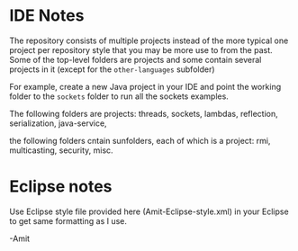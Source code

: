 IDE Notes
=========

The repository consists of multiple projects instead of the more typical one project per repository
style that you may be more use to from the past. Some of the top-level folders are projects and some
contain several projects in it (except for the `other-languages` subfolder)

For example, create a new Java project in your IDE and point the working folder to the
`sockets` folder to run all the sockets examples.

The following folders are projects: threads, sockets, lambdas, reflection, serialization, java-service,

the following folders cntain sunfolders, each of which is a project: rmi, multicasting, security,
misc.

Eclipse notes
=============
Use Eclipse style file provided here (Amit-Eclipse-style.xml) in your Eclipse to
get same formatting as I use. 

-Amit
